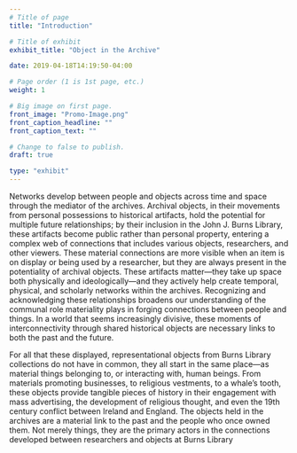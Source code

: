 ```yaml
---
# Title of page
title: "Introduction"

# Title of exhibit
exhibit_title: "Object in the Archive"

date: 2019-04-18T14:19:50-04:00

# Page order (1 is 1st page, etc.)
weight: 1 

# Big image on first page.
front_image: "Promo-Image.png" 
front_caption_headline: ""
front_caption_text: ""

# Change to false to publish.
draft: true

type: "exhibit"
---
```


Networks develop between people and objects across time and space through the mediator of the archives. Archival objects, in their movements from personal possessions to historical artifacts, hold the potential for multiple future relationships; by their inclusion in the John J. Burns Library, these artifacts become public rather than personal property, entering a complex web of connections that includes various objects, researchers, and other viewers. These material connections are more visible when an item is on display or being used by a researcher, but they are always present in the potentiality of archival objects. These artifacts matter—they take up space both physically and ideologically—and they actively help create temporal, physical, and scholarly networks within the archives. Recognizing and acknowledging these relationships broadens our understanding of the communal role materiality plays in forging connections between people and things. In a world that seems increasingly divisive, these moments of interconnectivity through shared historical objects are necessary links to both the past and the future. 

For all that these displayed, representational objects from Burns Library collections do not have in common, they all start in the same place—as material things belonging to, or interacting with, human beings. From materials promoting businesses, to religious vestments, to a whale’s tooth, these objects provide tangible pieces of history in their engagement with mass advertising, the development of religious thought, and even the 19th century conflict between Ireland and England. The objects held in the archives are a material link to the past and the people who once owned them. Not merely things, they are the primary actors in the connections developed between researchers and objects at Burns Library
